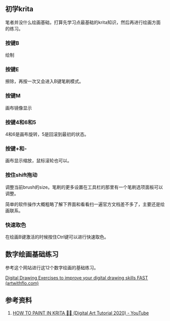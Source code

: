 ## 初学krita

笔者并没什么绘画基础，打算先学习点最基础的krita知识，然后再进行绘画方面的练习。

### 按键B

绘制

### 按键E

擦除，再按一次又会进入B键笔刷模式。

### 按键M

画布镜像显示

### 按键4和6和5

4和6是画布旋转，5是回滚到最初的状态。

### 按键+和-

画布显示缩放，鼠标滚轮也可以。

### 按住shift拖动

调整当前brush的size。笔刷的更多设置在工具栏的那里有一个笔刷选项面板可以调整。

简单的软件操作大概粗略了解下界面和看看扫一遍官方文档差不多了，主要还是绘画联系。

### 快速取色

在绘画B键激活的时候按住Ctrl键可以进行快速取色。

## 数字绘画基础练习

参考这个网站进行这12个数字绘画的基础练习。

[Digital Drawing Exercises to improve your digital drawing skills FAST (artwithflo.com)](https://artwithflo.com/12-digital-drawing-exercise/)



## 参考资料

1. [HOW TO PAINT IN KRITA 🎨✨ (Digital Art Tutorial 2020) - YouTube](https://www.youtube.com/watch?v=Z06RRp81iDM&t=54s&ab_channel=JennaDrawing)